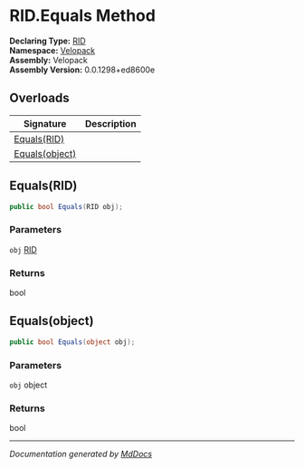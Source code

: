 ﻿<!--  
  <auto-generated>   
    The contents of this file were generated by a tool.  
    Changes to this file may be list if the file is regenerated  
  </auto-generated>   
-->

# RID.Equals Method

**Declaring Type:** [RID](../index.md)  
**Namespace:** [Velopack](../../index.md)  
**Assembly:** Velopack  
**Assembly Version:** 0.0.1298+ed8600e

## Overloads

| Signature                       | Description |
| ------------------------------- | ----------- |
| [Equals(RID)](#equalsrid)       |             |
| [Equals(object)](#equalsobject) |             |

## Equals(RID)

```csharp
public bool Equals(RID obj);
```

### Parameters

`obj`  [RID](../index.md)

### Returns

bool

## Equals(object)

```csharp
public bool Equals(object obj);
```

### Parameters

`obj`  object

### Returns

bool

___

*Documentation generated by [MdDocs](https://github.com/ap0llo/mddocs)*
